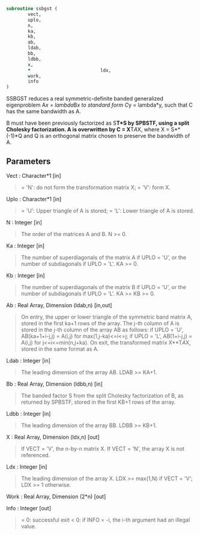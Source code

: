 ```fortran
subroutine ssbgst (
		vect,
		uplo,
		n,
		ka,
		kb,
		ab,
		ldab,
		bb,
		ldbb,
		x,
		*                          ldx,
		work,
		info
)
```

 SSBGST reduces a real symmetric-definite banded generalized
 eigenproblem  A*x = lambda*B*x  to standard form  C*y = lambda*y,
 such that C has the same bandwidth as A.

 B must have been previously factorized as S**T*S by SPBSTF, using a
 split Cholesky factorization. A is overwritten by C = X**T*A*X, where
 X = S**(-1)*Q and Q is an orthogonal matrix chosen to preserve the
 bandwidth of A.

## Parameters
Vect : Character*1 [in]
> = 'N':  do not form the transformation matrix X;
> = 'V':  form X.

Uplo : Character*1 [in]
> = 'U':  Upper triangle of A is stored;
> = 'L':  Lower triangle of A is stored.

N : Integer [in]
> The order of the matrices A and B.  N >= 0.

Ka : Integer [in]
> The number of superdiagonals of the matrix A if UPLO = 'U',
> or the number of subdiagonals if UPLO = 'L'.  KA >= 0.

Kb : Integer [in]
> The number of superdiagonals of the matrix B if UPLO = 'U',
> or the number of subdiagonals if UPLO = 'L'.  KA >= KB >= 0.

Ab : Real Array, Dimension (ldab,n) [in,out]
> On entry, the upper or lower triangle of the symmetric band
> matrix A, stored in the first ka+1 rows of the array.  The
> j-th column of A is stored in the j-th column of the array AB
> as follows:
> if UPLO = 'U', AB(ka+1+i-j,j) = A(i,j) for max(1,j-ka)<=i<=j;
> if UPLO = 'L', AB(1+i-j,j)    = A(i,j) for j<=i<=min(n,j+ka).
> On exit, the transformed matrix X**T*A*X, stored in the same
> format as A.

Ldab : Integer [in]
> The leading dimension of the array AB.  LDAB >= KA+1.

Bb : Real Array, Dimension (ldbb,n) [in]
> The banded factor S from the split Cholesky factorization of
> B, as returned by SPBSTF, stored in the first KB+1 rows of
> the array.

Ldbb : Integer [in]
> The leading dimension of the array BB.  LDBB >= KB+1.

X : Real Array, Dimension (ldx,n) [out]
> If VECT = 'V', the n-by-n matrix X.
> If VECT = 'N', the array X is not referenced.

Ldx : Integer [in]
> The leading dimension of the array X.
> LDX >= max(1,N) if VECT = 'V'; LDX >= 1 otherwise.

Work : Real Array, Dimension (2*n) [out]

Info : Integer [out]
> = 0:  successful exit
> < 0:  if INFO = -i, the i-th argument had an illegal value.

